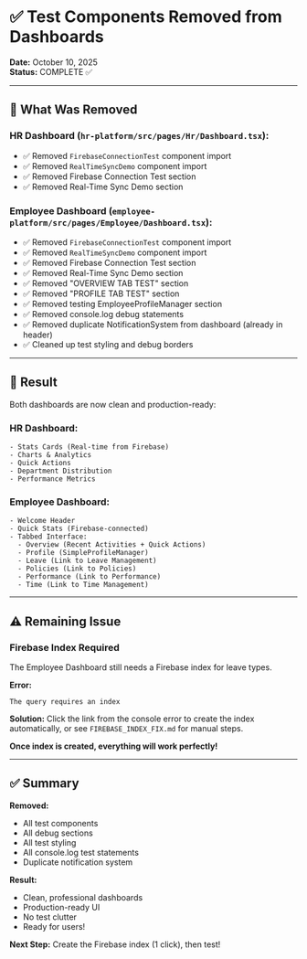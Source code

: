 # ✅ Test Components Removed from Dashboards

**Date:** October 10, 2025  
**Status:** COMPLETE ✅

---

## 🧹 What Was Removed

### HR Dashboard (`hr-platform/src/pages/Hr/Dashboard.tsx`):
- ✅ Removed `FirebaseConnectionTest` component import
- ✅ Removed `RealTimeSyncDemo` component import  
- ✅ Removed Firebase Connection Test section
- ✅ Removed Real-Time Sync Demo section

### Employee Dashboard (`employee-platform/src/pages/Employee/Dashboard.tsx`):
- ✅ Removed `FirebaseConnectionTest` component import
- ✅ Removed `RealTimeSyncDemo` component import
- ✅ Removed Firebase Connection Test section
- ✅ Removed Real-Time Sync Demo section
- ✅ Removed "OVERVIEW TAB TEST" section
- ✅ Removed "PROFILE TAB TEST" section
- ✅ Removed testing EmployeeProfileManager section
- ✅ Removed console.log debug statements
- ✅ Removed duplicate NotificationSystem from dashboard (already in header)
- ✅ Cleaned up test styling and debug borders

---

## 🎯 Result

Both dashboards are now clean and production-ready:

### HR Dashboard:
```
- Stats Cards (Real-time from Firebase)
- Charts & Analytics
- Quick Actions
- Department Distribution
- Performance Metrics
```

### Employee Dashboard:
```
- Welcome Header
- Quick Stats (Firebase-connected)
- Tabbed Interface:
  - Overview (Recent Activities + Quick Actions)
  - Profile (SimpleProfileManager)
  - Leave (Link to Leave Management)
  - Policies (Link to Policies)
  - Performance (Link to Performance)
  - Time (Link to Time Management)
```

---

## ⚠️ Remaining Issue

### Firebase Index Required

The Employee Dashboard still needs a Firebase index for leave types.

**Error:**
```
The query requires an index
```

**Solution:**
Click the link from the console error to create the index automatically, or see `FIREBASE_INDEX_FIX.md` for manual steps.

**Once index is created, everything will work perfectly!**

---

## ✅ Summary

**Removed:**
- All test components
- All debug sections  
- All test styling
- All console.log test statements
- Duplicate notification system

**Result:**
- Clean, professional dashboards
- Production-ready UI
- No test clutter
- Ready for users!

**Next Step:**
Create the Firebase index (1 click), then test!














